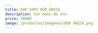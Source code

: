 ```yaml
---
title: EAR CUFF DÚO ÚNICA
description: Con baño de oro.
price: 30000
image: /productos/imagenes/DÚO ÚNICA.png
---
```

